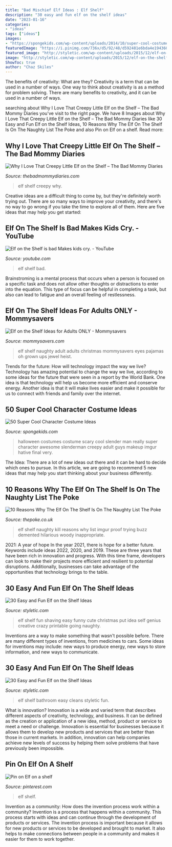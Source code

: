 ```yaml
---
title: "Bad Mischief Elf Ideas : Elf Shelf"
description: "30 easy and fun elf on the shelf ideas"
date: "2023-01-16"
categories:
- "ideas"
tags: ["ideas"]
images:
- "https://spongekids.com/wp-content/uploads/2014/10/super-cool-costume-ideas/36-slenderman-costume.jpg"
featuredImage: "https://i.pinimg.com/736x/d5/92/48/d592481e6bda4e194360556afc198e37.jpg"
featured_image: "http://styletic.com/wp-content/uploads/2015/12/elf-on-the-shelf-ideas/11-elf-on-the-shelf-ideas.jpg"
image: "http://styletic.com/wp-content/uploads/2015/12/elf-on-the-shelf-ideas/11-elf-on-the-shelf-ideas.jpg"
ShowToc: true
author: "Chaz Skiles"
---
```



The benefits of creativity: What are they?
Creativity is a term that can be used in a number of ways. One way to think about creativity is as a method for problem solving. There are many benefits to creativity, and it can be used in a number of ways.

	

		
searching about Why I Love That Creepy Little Elf on the Shelf – The Bad Mommy Diaries you've visit to the right page. We have 8 Images about Why I Love That Creepy Little Elf on the Shelf – The Bad Mommy Diaries like 30 Easy and Fun Elf on the Shelf Ideas, 10 Reasons Why The Elf On The Shelf Is On The Naughty List The Poke and also Pin on Elf on a shelf. Read more:
		
    
## Why I Love That Creepy Little Elf On The Shelf – The Bad Mommy Diaries

<img loading=lazy src="https://thebadmommydiaries.com/wp-content/uploads/2013/12/image4.jpg" onerror="this.onerror=null;this.src='https://tse4.mm.bing.net/th?id=OIP.yFhsCoaU2X2h97Wg5mHAegHaJ4&amp;pid=15.1';" alt="Why I Love That Creepy Little Elf on the Shelf – The Bad Mommy Diaries">

_Source: thebadmommydiaries.com_

>elf shelf creepy why. 

	

Creative ideas are a difficult thing to come by, but they're definitely worth trying out. There are so many ways to improve your creativity, and there's no way to go wrong if you take the time to explore all of them. Here are five ideas that may help you get started: 

    
## Elf On The Shelf Is Bad Makes Kids Cry. - YouTube

<img loading=lazy src="http://i.ytimg.com/vi/mXaMld_8iUs/maxresdefault.jpg" onerror="this.onerror=null;this.src='https://tse1.mm.bing.net/th?id=OIP.DmHsiY8qL4f61uMLRcxNcAHaEK&amp;pid=15.1';" alt="Elf on the Shelf is bad Makes kids cry. - YouTube">

_Source: youtube.com_

>elf shelf bad. 

	

Brainstroming is a mental process that occurs when a person is focused on a specific task and does not allow other thoughts or distractions to enter into the equation. This type of focus can be helpful in completing a task, but also can lead to fatigue and an overall feeling of restlessness.

    
## Elf On The Shelf Ideas For Adults ONLY - Mommysavers

<img loading=lazy src="http://www.mommysavers.com/wp-content/uploads/2013/11/500x1000px-LL-9d0fe73b_IMG_7063.jpg" onerror="this.onerror=null;this.src='https://tse3.mm.bing.net/th?id=OIP.KwITUQOeS_2mdI0H8UioSAHaLH&amp;pid=15.1';" alt="Elf on the Shelf Ideas for Adults ONLY - Mommysavers">

_Source: mommysavers.com_

>elf shelf naughty adult adults christmas mommysavers eyes pajamas oh grown ups jewel heist. 

	

Trends for the future: How will technology impact the way we live?
Technology has amazing potential to change the way we live, according to some ideas for the future that were seen in a report by the World Bank. One idea is that technology will help us become more efficient and conserve energy. Another idea is that it will make lives easier and make it possible for us to connect with friends and family over the internet.

    
## 50 Super Cool Character Costume Ideas

<img loading=lazy src="https://spongekids.com/wp-content/uploads/2014/10/super-cool-costume-ideas/36-slenderman-costume.jpg" onerror="this.onerror=null;this.src='https://tse4.mm.bing.net/th?id=OIP.s4IXIGjObFoAqzG8gelpBAHaLG&amp;pid=15.1';" alt="50 Super Cool Character Costume Ideas">

_Source: spongekids.com_

>halloween costumes costume scary cool slender man really super character awesome slenderman creepy adult guys makeup imgur hative final very. 

	

The Idea:
There are a lot of new ideas out there and it can be hard to decide which ones to pursue. In this article, we are going to recommend 5 new ideas that may help you start thinking about your business differently.

    
## 10 Reasons Why The Elf On The Shelf Is On The Naughty List The Poke

<img loading=lazy src="http://www.thepoke.co.uk/wp-content/uploads/2014/12/enhanced-buzz-13583-1417549054-17.jpg" onerror="this.onerror=null;this.src='https://tse1.mm.bing.net/th?id=OIP.Qp8DnXV6E2iZTXuLwE2QtQHaFj&amp;pid=15.1';" alt="10 Reasons Why The Elf On The Shelf Is On The Naughty List The Poke">

_Source: thepoke.co.uk_

>elf shelf naughty kill reasons why list imgur proof trying buzz demented hilarious woody inappropriate. 

	

2021: A year of hope
In the year 2021, there is hope for a better future. Keywords include ideas 2022, 2020, and 2019. These are three years that have been rich in innovation and progress. With this time frame, developers can look to make their projects more efficient and resilient to potential disruptions. Additionally, businesses can take advantage of the opportunities that technology brings to the table.

    
## 30 Easy And Fun Elf On The Shelf Ideas

<img loading=lazy src="http://styletic.com/wp-content/uploads/2015/12/elf-on-the-shelf-ideas/17-elf-on-the-shelf-ideas.jpg" onerror="this.onerror=null;this.src='https://tse4.mm.bing.net/th?id=OIP.6AMSBk3zHlNIbBSe9PEWFAHaLJ&amp;pid=15.1';" alt="30 Easy and Fun Elf on the Shelf Ideas">

_Source: styletic.com_

>elf shelf fun shaving easy funny cute christmas put idea self genius creative crazy printable going naughty. 

	

Inventions are a way to make something that wasn't possible before. There are many different types of inventions, from medicines to cars. Some ideas for inventions may include: new ways to produce energy, new ways to store information, and new ways to communicate.

    
## 30 Easy And Fun Elf On The Shelf Ideas

<img loading=lazy src="http://styletic.com/wp-content/uploads/2015/12/elf-on-the-shelf-ideas/11-elf-on-the-shelf-ideas.jpg" onerror="this.onerror=null;this.src='https://tse1.mm.bing.net/th?id=OIP.GGl5_MSqcJDUz9PgUwEZaQHaMA&amp;pid=15.1';" alt="30 Easy and Fun Elf on the Shelf Ideas">

_Source: styletic.com_

>elf shelf bathroom easy cleans styletic fun. 

	

What is innovation?
Innovation is a wide and varied term that describes different aspects of creativity, technology, and business. It can be defined as the creation or application of a new idea, method, product or service to meet a need or challenge. Innovation is essential for businesses because it allows them to develop new products and services that are better than those in current markets. In addition, innovation can help companies achieve new levels of success by helping them solve problems that have previously been impossible.

    
## Pin On Elf On A Shelf

<img loading=lazy src="https://i.pinimg.com/736x/d5/92/48/d592481e6bda4e194360556afc198e37.jpg" onerror="this.onerror=null;this.src='https://tse3.mm.bing.net/th?id=OIP.mBBYRsEBHENLAsceiYLzcAHaLH&amp;pid=15.1';" alt="Pin on Elf on a shelf">

_Source: pinterest.com_

>elf shelf. 

	

Invention as a community: How does the invention process work within a community?
Invention is a process that happens within a community. This process starts with ideas and can continue through the development of products or services. The invention process is important because it allows for new products or services to be developed and brought to market. It also helps to make connections between people in a community and makes it easier for them to work together.

